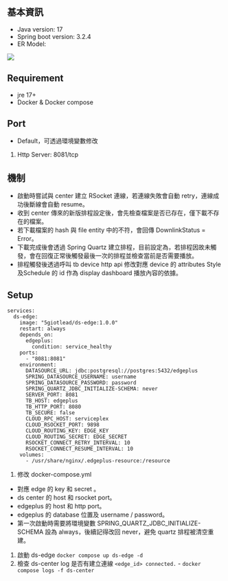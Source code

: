 ## 基本資訊

*   Java version: 17
*   Spring boot version: 3.2.4
*   ER Model:
<img class="op-uc-image op-uc-image_inline" src="/api/v3/attachments/530/content">

## Requirement

*   jre 17+
*   Docker &amp; Docker compose

## Port

*   Default，可透過環境變數修改

1.  Http Server: 8081/tcp

## 機制

*   啟動時嘗試與 center 建立 RSocket 連線，若連線失敗會自動 retry，連線成功後斷線會自動 resume。
*   收到 center 傳來的新版排程設定後，會先檢查檔案是否已存在，僅下載不存在的檔案。
*   若下載檔案的 hash 與 file entity 中的不符，會回傳 DownlinkStatus = Error。
*   下載完成後會透過 Spring Quartz 建立排程，目前設定為，若排程因故未觸發，會在回復正常後觸發最後一次的排程並檢查當前是否需要播放。
*   排程觸發後透過呼叫 tb device http api 修改對應 device 的 attributes Style 及Schedule 的 id 作為 display dashboard 播放內容的依據。

## Setup

```
services:
  ds-edge:
    image: "5giotlead/ds-edge:1.0.0"
    restart: always
    depends_on:
      edgeplus:
        condition: service_healthy
    ports:
      - "8081:8081"
    environment:
      DATASOURCE_URL: jdbc:postgresql://postgres:5432/edgeplus
      SPRING_DATASOURCE_USERNAME: username
      SPRING_DATASOURCE_PASSWORD: password
      SPRING_QUARTZ_JDBC_INITIALIZE-SCHEMA: never
      SERVER_PORT: 8081
      TB_HOST: edgeplus
      TB_HTTP_PORT: 8080
      TB_SECURE: false
      CLOUD_RPC_HOST: serviceplex
      CLOUD_RSOCKET_PORT: 9898
      CLOUD_ROUTING_KEY: EDGE_KEY
      CLOUD_ROUTING_SECRET: EDGE_SECRET
      RSOCKET_CONNECT_RETRY_INTERVAL: 10
      RSOCKET_CONNECT_RESUME_INTERVAL: 10
    volumes:
      - /usr/share/nginx/.edgeplus-resource:/resource
```

1.  修改 docker-compose.yml

*   對應 edge 的 key 和 secret 。
*   ds center 的 host 和 rsocket port。
*   edgeplus 的 host 和 http port。
*   edgeplus 的 database 位置及 username / password。
*   第一次啟動時需要將環境變數 SPRING_QUARTZ_JDBC_INITIALIZE-SCHEMA 設為 always，後續記得改回 never，避免 quartz 排程被清空重建。

1.  啟動 ds-edge `docker compose up ds-edge -d`
2.  檢查 ds-center log 是否有建立連線 `<edge_id> connected.` - `docker compose logs -f ds-center`